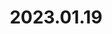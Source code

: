 ---
layout: post
title: 2023.01.19
image: 
  path: /assets/img/2023.hawaii.jpeg
description: >
   Kailua Beach, Hawaii with Dr. Dongyu Park & Jae-Heung Park
sitemap: false
---
